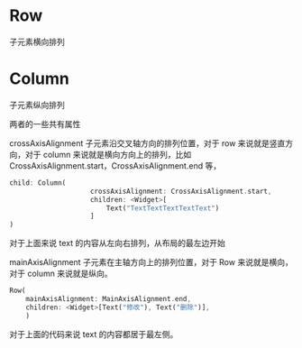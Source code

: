 # Row

子元素横向排列

# Column

子元素纵向排列

两者的一些共有属性

crossAxisAlignment  子元素沿交叉轴方向的排列位置，对于 row 来说就是竖直方向，对于 column 来说就是横向方向上的排列，比如 CrossAxisAlignment.start，CrossAxisAlignment.end 等，

```dart
child: Column(
                    crossAxisAlignment: CrossAxisAlignment.start,
                    children: <Widget>[
                        Text("TextTextTextTextText")
                    ]
)

```
对于上面来说 text 的内容从左向右排列，从布局的最左边开始


mainAxisAlignment 子元素在主轴方向上的排列位置，对于 Row 来说就是横向，对于 column 来说就是纵向。

```dart
Row(
    mainAxisAlignment: MainAxisAlignment.end,
    children: <Widget>[Text("修改"), Text("删除")],
    )
```

对于上面的代码来说 text 的内容都居于最左侧。